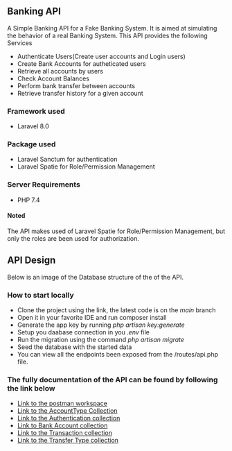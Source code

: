 ## Banking API

A Simple Banking API for a Fake Banking System. It is aimed at simulating the behavior of a real Banking System.
This API provides the following Services

- Authenticate Users(Create user accounts and Login users)
- Create Bank Accounts for autheticated users
- Retrieve all accounts by users
- Check Account Balances
- Perform bank transfer between accounts
- Retrieve transfer history for a given account

### Framework used
- Laravel 8.0

### Package used
- Laravel Sanctum for authentication
- Laravel Spatie for Role/Permission Management

### Server Requirements
- PHP 7.4
#### Noted
The API makes used of Laravel Spatie for Role/Permission Management, but only the roles are been used for authorization.
## API Design
Below is an image of the Database structure of the of the API.

### How to start locally
- Clone the project using the link, the latest code is on the *main* branch
- Open it in your favorite IDE and run composer install
- Generate the app key by running *php artisan key:generate*
- Setup you daabase connection in you *.env* file
- Run the migration using the command *php artisan migrate*
- Seed the database with the started data
- You can view all the endpoints been exposed from the /routes/api.php file.

### The fully documentation of the API can be found by following the link below
- [Link to the postman workspace](https://red-crater-101914.postman.co/workspace/69a59689-bdcf-4ac1-b486-b40d3b4b91ed)
- [Link to the AccountType Collection](https://documenter.getpostman.com/view/16937718/2s8YzRy2uh)
- [Link to the Authentication collection](https://documenter.getpostman.com/view/16937718/2s8YzRy2z7)
- [Link to Bank Account collection](https://documenter.getpostman.com/view/16937718/2s8YzRy2z8)
- [Link to the Transaction collection](https://documenter.getpostman.com/view/16937718/2s8YzRy2zA)
- [Link to the Transfer Type collection](https://documenter.getpostman.com/view/16937718/2s8YzRy2zB)


